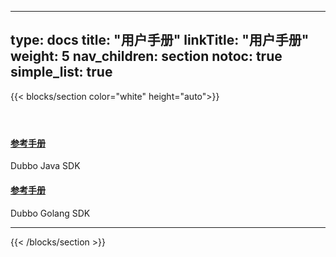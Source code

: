 
---
type: docs
title: "用户手册"
linkTitle: "用户手册"
weight: 5
nav_children: section
notoc: true
simple_list: true
---


{{< blocks/section color="white" height="auto">}}
<div class="td-content list-page">
    <div class="lead"></div><header class="article-meta">
    </header><div class="row">
    <div class="col-sm col-md-6 mb-4 mb-md-0">
        <div class="h-100 card shadow" href="#">
            <div class="card-body">
                <h4 class="card-title">
                    <a href="https://dubbo.apache.org/cn/java-sdk/v3.x/quick-start">参考手册</a>
                </h4>
                <p>Dubbo Java SDK</p>
            </div>
        </div>
    </div>
    <div class="col-sm col-md-6 mb-4 mb-md-0">
        <div class="h-100 card shadow">
            <div class="card-body">
                <h4 class="card-title">
                    <a href="https://dubbo.apache.org/cn/golang-sdk/quick-start/">参考手册</a>
                </h4>
                <p>Dubbo Golang SDK</p>
            </div>
        </div>
    </div>

</div>
<hr>
</div>

{{< /blocks/section >}}

